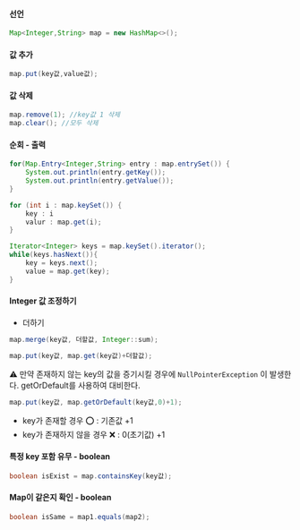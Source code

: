 #### 선언
```java
Map<Integer,String> map = new HashMap<>();
```

#### 값 추가
```java
map.put(key값,value값);
```

#### 값 삭제
```java
map.remove(1); //key값 1 삭제
map.clear(); //모두 삭제
```

#### 순회 - 출력
```java
for(Map.Entry<Integer,String> entry : map.entrySet()) {
	System.out.println(entry.getKey());
	System.out.println(entry.getValue());
}
```

```java
for (int i : map.keySet()) {
	key : i
	valur : map.get(i);
}
```

```java
Iterator<Integer> keys = map.keySet().iterator();
while(keys.hasNext()){
    key = keys.next();
    value = map.get(key);
}
```

#### Integer 값 조정하기
- 더하기
```java
map.merge(key값, 더할값, Integer::sum);  
```

```java
map.put(key값, map.get(key값)+더할값);
```

 ⚠️ 만약 존재하지 않는 key의 값을 증기시킬 경우에 `NullPointerException` 이 발생한다.
 getOrDefault를 사용하여 대비한다.  
 ```java
map.put(key값, map.getOrDefault(key값,0)+1);
```
- key가 존재할 경우 ⭕️ : 기존값 +1
- key가 존재하지 않을 경우 ❌ : 0(초기값) +1 

#### 특정 key 포함 유무 - boolean
```java
boolean isExist = map.containsKey(key값);
```

#### Map이 같은지 확인 - boolean
```java
boolean isSame = map1.equals(map2);
```